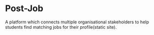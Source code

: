 # Post-Job
 A platform which connects multiple organisational stakeholders to help students find matching jobs for their profile(static site).
